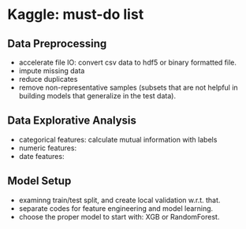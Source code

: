 # Kaggle: must-do list

## Data Preprocessing

- accelerate file IO: convert csv data to hdf5 or binary formatted file.  
- impute missing data
- reduce duplicates
- remove non-representative samples (subsets that are not helpful in building models that generalize in the test data). 

## Data Explorative Analysis

- categorical features: calculate mutual information with labels
- numeric features:
- date features:

## Model Setup

- examinng train/test split, and create local validation w.r.t. that.
- separate codes for feature engineering and model learning. 
- choose the proper model to start with: XGB or RandomForest.
